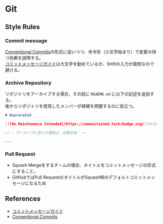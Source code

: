 # Git

## Style Rules

### Commit message

[Conventional Commits](https://www.conventionalcommits.org/en/v1.0.0/)の形式に従いつつ、命令形（小文字始まり）で変更の持つ効果を説明する。  
[コミットメッセージガイド](https://github.com/RomuloOliveira/commit-messages-guide/blob/master/README_ja-JP.md)は大文字を勧めているが、Shiftの入力が面倒なので避ける。


### Archive Repository

リポジトリをアーカイブする場合、その前に `README.md` に以下の記述を追加する。  
後からリポジトリを発見したメンバーが経緯を把握するのに役立つ。

```md
# Deprecated

[![No Maintenance Intended](https://unmaintained.tech/badge.svg)](http://unmaintained.tech/)

<!-- アーカイブに至った理由と、代替手段 -->

---
```

### Pull Request

- Squash Mergeをするチームの場合、タイトルをコミットメッセージの形式にすること。
- GitHubではPull RequestのタイトルがSquash時のデフォルトコミットメッセージになるため

## References

- [コミットメッセージガイド](https://github.com/RomuloOliveira/commit-messages-guide/blob/master/README_ja-JP.md)
- [Conventional Commits](https://www.conventionalcommits.org/en/v1.0.0/)


